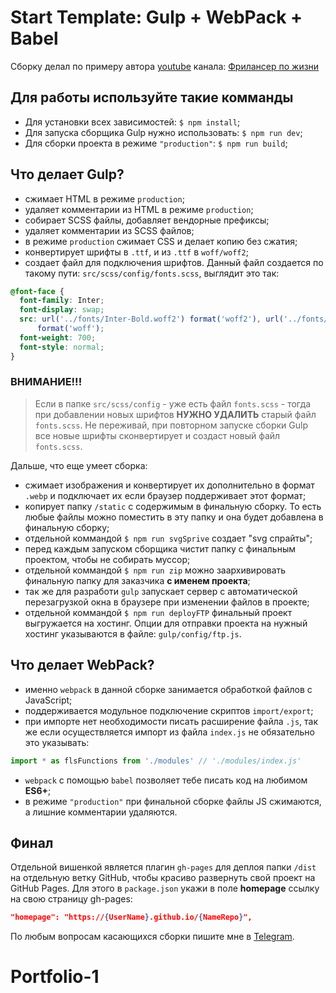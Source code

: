 # Start Template: Gulp + WebPack + Babel

Сборку делал по примеру автора [youtube](https://www.youtube.com/watch?v=jU88mLuLWlk) канала: [Фрилансер по жизни](https://www.youtube.com/c/FreelancerLifeStyle)

## Для работы используйте такие комманды

- Для установки всех зависимостей: `$ npm install`;
- Для запуска сборщика Gulp нужно использовать: `$ npm run dev`;
- Для сборки проекта в режиме `"production"`: `$ npm run build`;

## Что делает Gulp?

- сжимает HTML в режиме `production`;
- удаляет комментарии из HTML в режиме `production`;
- собирает SCSS файлы, добавляет вендорные префиксы;
- удаляет комментарии из SCSS файлов;
- в режиме `production` сжимает CSS и делает копию без сжатия;
- конвертирует шрифты в `.ttf`, и из `.ttf` в `woff/woff2`;
- создает файл для подключения шрифтов. Данный файл создается по такому пути: `src/scss/config/fonts.scss`, выглядит это так:

```scss
@font-face {
  font-family: Inter;
  font-display: swap;
  src: url('../fonts/Inter-Bold.woff2') format('woff2'), url('../fonts/Inter-Bold.woff')
      format('woff');
  font-weight: 700;
  font-style: normal;
}
```

### ВНИМАНИЕ!!!

> Если в папке `src/scss/config` - уже есть файл `fonts.scss` - тогда при добавлении новых шрифтов **НУЖНО УДАЛИТЬ** старый файл `fonts.scss`. Не переживай, при повторном запуске сборки Gulp все новые шрифты сконвертирует и создаст новый файл `fonts.scss`.

Дальше, что еще умеет сборка:

- сжимает изображения и конвертирует их дополнительно в формат `.webp` и подключает их если браузер поддерживает этот формат;
- копирует папку `/static` с содержимым в финальную сборку. То есть любые файлы можно поместить в эту папку и она будет добавлена в финальную сборку;
- отдельной коммандой `$ npm run svgSprive` cоздает "svg cпрайты";
- перед каждым запуском сборщика чистит папку с финальным проектом, чтобы не собирать муссор;
- отдельной коммандой `$ npm run zip` можно заархивировать финальную папку для заказчика **с именем проекта**;
- так же для разработи `gulp` запускает сервер с автоматической перезагрузкой окна в браузере при изменении файлов в проекте;
- отдельной коммандой `$ npm run deployFTP` финальный проект выгружается на хостинг. Опции для отправки проекта на нужный хостинг указываются в файле: `gulp/config/ftp.js`.

## Что делает WebPack?

- именно `webpack` в данной сборке занимается обработкой файлов c JavaScript;
- поддерживается модульное подключение скриптов `import/export`;
- при импорте нет необходимости писать расширение файла `.js`, так же если осуществляется импорт из файла `index.js` не обязательно это указывать:

```javascript
import * as flsFunctions from './modules' // './modules/index.js'
```

- `webpack` c помощью `babel` позволяет тебе писать код на любимом **ES6+**;
- в режиме `"production"` при финальной сборке файлы JS сжимаются, а лишние комментарии удаляются.

## Финал

Отдельной вишенкой является плагин `gh-pages` для деплоя папки `/dist` на отдельную ветку GitHub, чтобы красиво развернуть свой проект на GitHub Pages. Для этого в `package.json` укажи в поле **homepage** ссылку на свою страницу gh-pages:

```json
"homepage": "https://{UserName}.github.io/{NameRepo}",
```

По любым вопросам касающихся сборки пишите мне в [Telegram](https://t.me/StarkElessar).
# Portfolio-1

